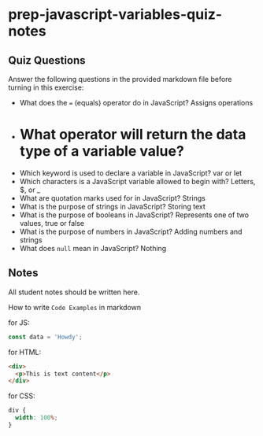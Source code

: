# prep-javascript-variables-quiz-notes

## Quiz Questions

Answer the following questions in the provided markdown file before turning in this exercise:

- What does the `=` (equals) operator do in JavaScript?
  Assigns operations
- # What operator will return the data type of a variable value?
- Which keyword is used to declare a variable in JavaScript?
  var or let
- Which characters is a JavaScript variable allowed to begin with?
  Letters, $, or \_
- What are quotation marks used for in JavaScript?
  Strings
- What is the purpose of strings in JavaScript?
  Storing text
- What is the purpose of booleans in JavaScript?
  Represents one of two values, true or false
- What is the purpose of numbers in JavaScript?
  Adding numbers and strings
- What does `null` mean in JavaScript?
  Nothing

## Notes

All student notes should be written here.

How to write `Code Examples` in markdown

for JS:

```javascript
const data = 'Howdy';
```

for HTML:

```html
<div>
  <p>This is text content</p>
</div>
```

for CSS:

```css
div {
  width: 100%;
}
```
